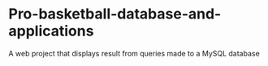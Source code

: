 # Pro-basketball-database-and-applications
A web project that displays result from queries made to a MySQL database

